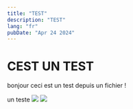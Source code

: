 ```yaml
---
title: "TEST"
description: "TEST"
lang: "fr"
pubDate: "Apr 24 2024"
---
```


# CEST UN TEST

bonjour ceci est un test depuis un fichier !

un teste
![](./portfolio/public/bouger/AMI_image_id_copy.png)
![](./portfolio/public/bouger/AMI_image_id_copy_2.png)